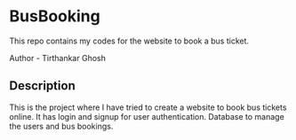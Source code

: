 # BusBooking
This repo contains my codes for the website to book a bus ticket.

Author - Tirthankar Ghosh
## Description
This is the project where I have tried to create a website to book bus tickets online.
It has login and signup for user authentication.
Database to manage the users and bus bookings.
